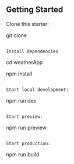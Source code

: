 ## Getting Started

Clone this starter:

git clone 
```

Install dependencies

```

cd weatherApp

npm install
```

Start local development:

```
npm run dev
```

Start preview:

```
npm run preview
```

Start production:

```
npm run build
```


